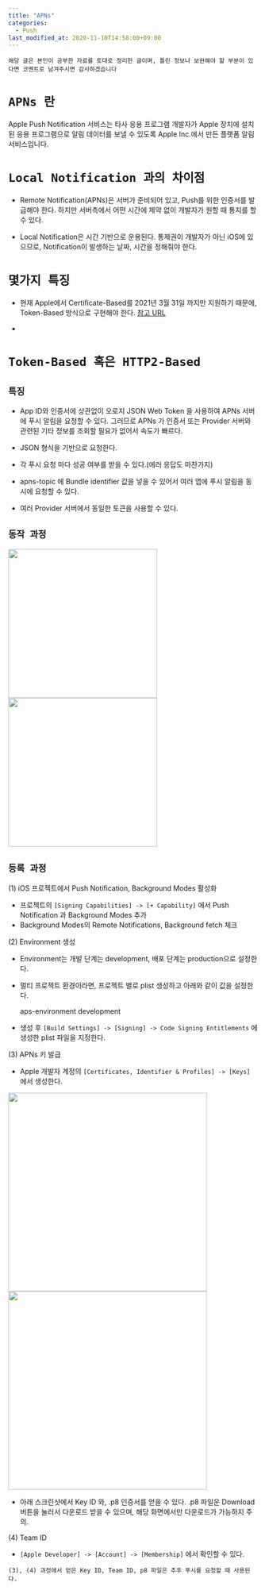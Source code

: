 ```yaml
---
title: "APNs"
categories: 
  - Push
last_modified_at: 2020-11-10T14:58:00+09:00
---
```


`해당 글은 본인이 공부한 자료를 토대로 정리한 글이며, 틀린 정보나 보완해야 할 부분이 있다면 코멘트로 남겨주시면 감사하겠습니다`

# `APNs 란`

Apple Push Notification 서비스는 타사 응용 프로그램 개발자가 Apple 장치에 설치된 응용 프로그램으로 알림 데이터를 보낼 수 있도록 Apple Inc.에서 만든 플랫폼 알림 서비스입니다.

# `Local Notification 과의 차이점`

- Remote Notification(APNs)은 서버가 준비되어 있고, Push를 위한 인증서를 발급해야 한다. 하지만 서버측에서 어떤 시간에 제약 없이 개발자가 원할 때 통지를 할 수 있다.

- Local Notification은 시간 기반으로 운용된다. 통제권이 개발자가 아닌 iOS에 있으므로, Notification이 발생하는 날짜, 시간을 정해줘야 한다.

# `몇가지 특징`

- 현재 Apple에서 Certificate-Based를 2021년 3월 31일 까지만 지원하기 때문에, Token-Based 방식으로 구현해야 한다. [참고 URL](https://developer.apple.com/kr/news/)

- 

# `Token-Based 혹은 HTTP2-Based`

## `특징`

- App ID와 인증서에 상관없이 오로지 JSON Web Token 을 사용하여 APNs 서버에 푸시 알림을 요청할 수 있다. 그러므로 APNs 가 인증서 또는 Provider 서버와 관련된 기타 정보를 조회할 필요가 없어서 속도가 빠르다.

- JSON 형식을 기반으로 요청한다.

- 각 푸시 요청 마다 성공 여부를 받을 수 있다.(에러 응답도 마찬가지)

- apns-topic 에 Bundle identifier 값을 넣을 수 있어서 여러 앱에 푸시 알림을 동시에 요청할 수 있다.

- 여러 Provider 서버에서 동일한 토큰을 사용할 수 있다.

## `동작 과정`

<img src="blogpost/APNs/tokenbased.png" width="300" height="300">
<img src="blogpost/APNs/certificatebased.png" width="300" height="300">


## `등록 과정`

(1) iOS 프로젝트에서 Push Notification, Background Modes 활성화

  - 프로젝트의 `[Signing Capabilities] -> [+ Capability]` 에서 Push Notification 과 Background Modes 추가
  - Background Modes의 Remote Notifications, Background fetch 체크

(2) Environment 생성

  - Environment는 개발 단계는 development, 배포 단계는 production으로 설정한다.
  - 멀티 프로젝트 환경이라면, 프로젝트 별로 plist 생성하고 아래와 같이 값을 설정한다.

    <dict>
    <key>aps-environment</key>
    <string>development</string>
    </dict>

  - 생성 후 `[Build Settings] -> [Signing] -> Code Signing Entitlements` 에 생성한 plist 파일을 지정한다.

(3) APNs 키 발급

  - Apple 개발자 계정의 `[Certificates, Identifier & Profiles] -> [Keys]` 에서 생성한다.

  <img src="blogpost/APNs/APNs_key_generate1" width="400" height="400">
  <img src="blogpost/APNs/APNs_key_generate2" width="400" height="400">

  
  - 아래 스크린샷에서 Key ID 와, .p8 인증서를 얻을 수 있다. .p8 파일운 Download 버튼을 눌러서 다운로드 받을 수 있으며,
  해당 화면에서만 다운로드가 가능하지 주의.


(4) Team ID

  - `[Apple Developer] -> [Account] -> [Membership]` 에서 확인할 수 있다.


`(3), (4) 과정에서 얻은 Key ID, Team ID, p8 파일은 추후 푸시를 요청할 때 사용된다.`
